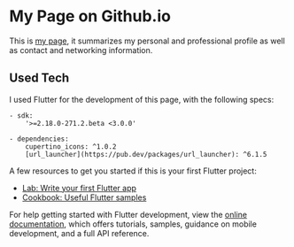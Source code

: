 # My Page on Github.io

This is [my page](https://filipecard.github.io/my_page/#/), it summarizes my personal and professional profile as well as contact and networking information.

## Used Tech 

I used Flutter for the development of this page, with the following specs:

    - sdk: 
        '>=2.18.0-271.2.beta <3.0.0'
        
    - dependencies:
        cupertino_icons: ^1.0.2
        [url_launcher](https://pub.dev/packages/url_launcher): ^6.1.5

A few resources to get you started if this is your first Flutter project:

- [Lab: Write your first Flutter app](https://docs.flutter.dev/get-started/codelab)
- [Cookbook: Useful Flutter samples](https://docs.flutter.dev/cookbook)

For help getting started with Flutter development, view the
[online documentation](https://docs.flutter.dev/), which offers tutorials,
samples, guidance on mobile development, and a full API reference.
